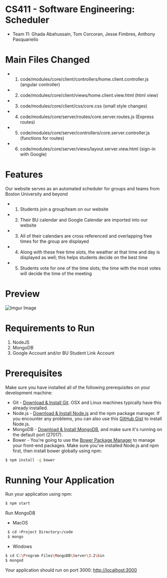 # CS411 - Software Engineering: Scheduler

* Team 11: Ghada Abahussain, Tom Corcoran, Jesse Fimbres, Anthony Pasquariello

<!-- Description -->

# Main Files Changed
* 1) code/modules/core/client/controllers/home.client.controller.js (angular controller)
* 2) code/modules/core/client/views/home.client.view.html (html view)
* 3) code/modules/core/client/css/core.css (small style changes)
* 4) code/modules/core/server/routes/core.server.routes.js (Express routes)
* 5) code/modules/core/server/controllers/core.server.controller.js (functions for routes)
* 6) code/modules/core/server/views/layout.server.view.html (sign-in with Google)

# Features
Our website serves as an automated scheduler for groups and teams from Boston University and beyond
* 1) Students join a group/team on our website
* 2) Their BU calendar and Google Calendar are imported into our website
* 3) All of their calendars are cross referenced and overlapping free times for the group are displayed
* 4) Along with these free time slots, the weather at that time and day is displayed as well; this helps students decide on the best time
* 5) Students vote for one of the time slots; the time with the most votes will decide the time of the meeting

# Preview
![Imgur Image](https://imgur.com/a/C3Pe2.jpg)

# Requirements to Run
1)  NodeJS
2)  MongoDB
3)  Google Account and/or BU Student Link Account

# Prerequisites
 Make sure you have installed all of the following prerequisites on your development machine:
 * Git - [Download & Install Git](https://git-scm.com/downloads). OSX and Linux machines typically have this already installed.
 * Node.js - [Download & Install Node.js](https://nodejs.org/en/download/) and the npm package manager. If you encounter any problems, you can also use this [GitHub Gist](https://gist.github.com/isaacs/579814) to install Node.js.
 * MongoDB - [Download & Install MongoDB](http://www.mongodb.org/downloads), and make sure it's running on the default port (27017).
 * Bower - You're going to use the [Bower Package Manager](http://bower.io/) to manage your front-end packages. Make sure you've installed Node.js and npm first, then install bower globally using npm:

 ```bash
 $ npm install -g bower
 ```

# Running Your Application

  Run your application using npm:

  ```bash
  $ npm start
  ```
  
  Run MongoDB 
  
  * MacOS
 ```bash
  $ cd <Project Directory>/code
  $ mongo
 ```
  * Windows
  ```bash 
  $ cd C:\Program Files\MongoDB\Server\3.2\bin
  $ mongod
```

  Your application should run on port 3000: [http://localhost:3000](http://localhost:3000)




 
